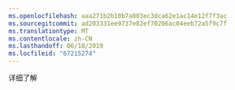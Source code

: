 ```yaml
---
ms.openlocfilehash: aaa271b2b10b7a803ec3dca62e1ac14e12f7f3ac
ms.sourcegitcommit: ad203331ee9737e82ef70206ac04eeb72a5f9c7f
ms.translationtype: MT
ms.contentlocale: zh-CN
ms.lasthandoff: 06/18/2019
ms.locfileid: "67215274"
---
```

详细了解